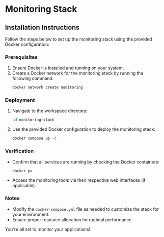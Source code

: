 # Monitoring Stack

## Installation Instructions

Follow the steps below to set up the monitoring stack using the provided Docker configuration:

### Prerequisites
1. Ensure Docker is installed and running on your system.
2. Create a Docker network for the monitoring stack by running the following command:
    ```bash
    docker network create monitoring
    ```

### Deployment
1. Navigate to the workspace directory:
    ```bash
    cd monitoring-stack
    ```
2. Use the provided Docker configuration to deploy the monitoring stack:
    ```bash
    docker compose up -d
    ```

### Verification
- Confirm that all services are running by checking the Docker containers:
  ```bash
  docker ps
  ```
- Access the monitoring tools via their respective web interfaces (if applicable).

### Notes
- Modify the `docker-compose.yml` file as needed to customize the stack for your environment.
- Ensure proper resource allocation for optimal performance.

You're all set to monitor your applications!